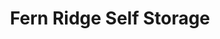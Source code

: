 ---
title: "Fern Ridge Self Storage"
url: /veneta/fern-ridge-self-storage-loten-way/
shop: storage rental
---